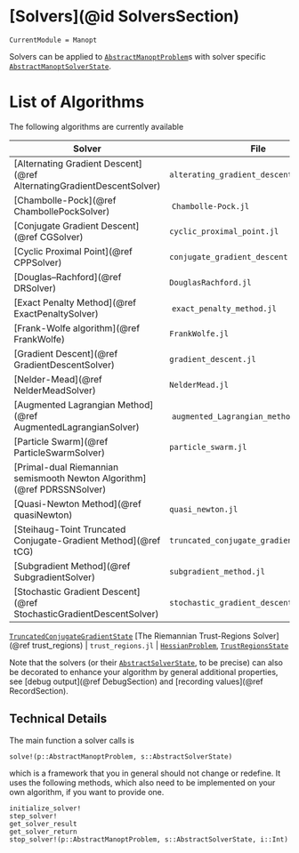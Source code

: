 
# [Solvers](@id SolversSection)

```@meta
CurrentModule = Manopt
```

Solvers can be applied to [`AbstractManoptProblem`](@ref)s with solver
specific [`AbstractManoptSolverState`](@ref).

# List of Algorithms

The following algorithms are currently available

| Solver  | File   | Problem & Option  |
----------|--------|-------------------|
[Alternating Gradient Descent](@ref AlternatingGradientDescentSolver) | `alterating_gradient_descent.jl` | [`AlternatingGradientProblem`](@ref), [`AlternatingGradientDescentState`](@ref)
[Chambolle-Pock](@ref ChambollePockSolver) | `Chambolle-Pock.jl` | [`PrimalDualProblem`](@ref), [`ChambollePockState`](@ref)
[Conjugate Gradient Descent](@ref CGSolver) | `cyclic_proximal_point.jl` | [`ProximalProblem`](@ref), [`CyclicProximalPointState`](@ref)
[Cyclic Proximal Point](@ref CPPSolver) | `conjugate_gradient_descent.jl` | [`DefaultManoptProblem`](@ref), [`ConjugateGradientDescentState`](@ref)
[Douglas–Rachford](@ref DRSolver) | `DouglasRachford.jl` | [`ProximalProblem`](@ref), [`DouglasRachfordState`](@ref)
[Exact Penalty Method](@ref ExactPenaltySolver) | `exact_penalty_method.jl`| [`ConstrainedProblem`](@ref), [`ExactPenaltyMethodState`](@ref)
[Frank-Wolfe algorithm](@ref FrankWolfe) | `FrankWolfe.jl` |  [`DefaultManoptProblem`](@ref), [`FrankWolfeState`](@ref)
[Gradient Descent](@ref GradientDescentSolver) | `gradient_descent.jl` |  [`DefaultManoptProblem`](@ref), [`GradientDescentState`](@ref)
[Nelder-Mead](@ref NelderMeadSolver) | `NelderMead.jl` | [`CostProblem`](@ref), [`NelderMeadState`](@ref)
[Augmented Lagrangian Method](@ref AugmentedLagrangianSolver) | `augmented_Lagrangian_method.jl`| [`ConstrainedProblem`](@ref), [`AugmentedLagrangianMethodState`](@ref)
[Particle Swarm](@ref ParticleSwarmSolver) | `particle_swarm.jl` | [`CostProblem`](@ref), [`ParticleSwarmState`](@ref)
[Primal-dual Riemannian semismooth Newton Algorithm](@ref PDRSSNSolver) | | [`PrimalDualSemismoothNewtonProblem`](@ref) | [`PrimalDualSemismoothNewtonState`](@ref)
[Quasi-Newton Method](@ref quasiNewton) | `quasi_newton.jl`| [`DefaultManoptProblem`](@ref), [`QuasiNewtonState`](@ref)
[Steihaug-Toint Truncated Conjugate-Gradient Method](@ref tCG) | `truncated_conjugate_gradient_descent.jl` | [`HessianProblem`](@ref)
[Subgradient Method](@ref SubgradientSolver) | `subgradient_method.jl` | [`SubDefaultManoptProblem`](@ref), [`SubGradientMethodState`](@ref)
[Stochastic Gradient Descent](@ref StochasticGradientDescentSolver) | `stochastic_gradient_descent.jl` | [`StochasticDefaultManoptProblem`](@ref), [`StochasticGradientDescentState`](@ref)
[`TruncatedConjugateGradientState`](@ref)
[The Riemannian Trust-Regions Solver](@ref trust_regions) | `trust_regions.jl` | [`HessianProblem`](@ref), [`TrustRegionsState`](@ref)

Note that the solvers (or their [`AbstractSolverState`](@ref), to be precise) can also be decorated to enhance your algorithm by general additional properties, see [debug output](@ref DebugSection) and [recording values](@ref RecordSection).

## Technical Details

 The main function a solver calls is

```@docs
solve!(p::AbstractManoptProblem, s::AbstractSolverState)
```

which is a framework that you in general should not change or redefine.
It uses the following methods, which also need to be implemented on your own
algorithm, if you want to provide one.

```@docs
initialize_solver!
step_solver!
get_solver_result
get_solver_return
stop_solver!(p::AbstractManoptProblem, s::AbstractSolverState, i::Int)
```
